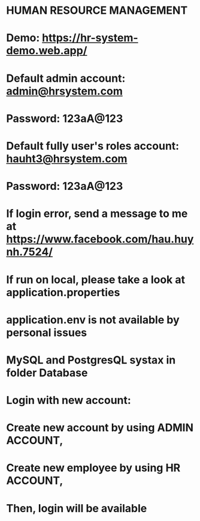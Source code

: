 # HUMAN RESOURCE MANAGEMENT
# Demo: https://hr-system-demo.web.app/
# Default admin account: admin@hrsystem.com
# Password: 123aA@123

# Default fully user's roles account: hauht3@hrsystem.com
# Password: 123aA@123

# If login error, send a message to me at https://www.facebook.com/hau.huynh.7524/

# If run on local, please take a look at application.properties
# application.env is not available by personal issues

# MySQL and PostgresQL systax in folder Database

# Login with new account: 
# Create new account by using ADMIN ACCOUNT,
# Create new employee by using HR ACCOUNT,
# Then, login will be available 

